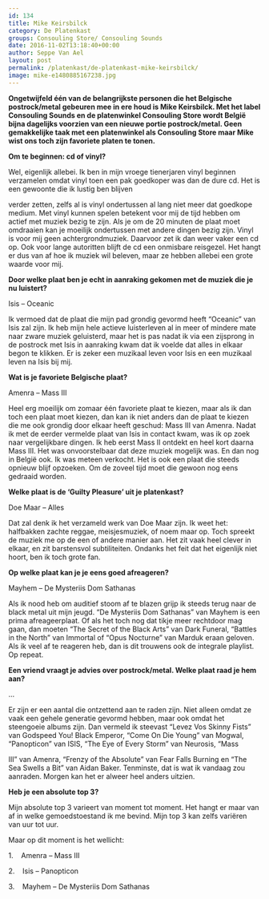 ```yaml
---
id: 134
title: Mike Keirsbilck 
category: De Platenkast
groups: Consouling Store/ Consouling Sounds
date: 2016-11-02T13:18:40+00:00
author: Seppe Van Ael
layout: post
permalink: /platenkast/de-platenkast-mike-keirsbilck/
image: mike-e1480885167238.jpg
---
```

**Ongetwijfeld één van de belangrijkste personen die het Belgische postrock/metal gebeuren mee in ere houd is Mike Keirsbilck. Met het label Consouling Sounds en de platenwinkel Consouling Store wordt België bijna dagelijks voorzien van een nieuwe portie postrock/metal. Geen gemakkelijke taak met een platenwinkel als Consouling Store maar Mike wist ons toch zijn favoriete platen te tonen.**

**Om te beginnen: cd of vinyl?**

Wel, eigenlijk allebei. Ik ben in mijn vroege tienerjaren vinyl beginnen verzamelen omdat vinyl toen een pak goedkoper was dan de dure cd. Het is een gewoonte die ik lustig ben blijven
  
verder zetten, zelfs al is vinyl ondertussen al lang niet meer dat goedkope medium. Met vinyl kunnen spelen betekent voor mij de tijd hebben om actief met muziek bezig te zijn. Als je om de 20 minuten de plaat moet omdraaien kan je moeilijk ondertussen met andere dingen bezig zijn. Vinyl is voor mij geen achtergrondmuziek. Daarvoor zet ik dan weer vaker een cd op. Ook voor lange autoritten blijft de cd een onmisbare reisgezel. Het hangt er dus van af hoe ik muziek wil beleven, maar ze hebben allebei een grote waarde voor mij.

**Door welke plaat ben je echt in aanraking gekomen met de muziek die je nu luistert?**

Isis – Oceanic

Ik vermoed dat de plaat die mijn pad grondig gevormd heeft “Oceanic” van Isis zal zijn. Ik heb mijn hele actieve luisterleven al in meer of mindere mate naar zware muziek geluisterd, maar het is pas nadat ik via een zijsprong in de postrock met Isis in aanraking kwam dat ik voelde dat alles in elkaar begon te klikken. Er is zeker een muzikaal leven voor Isis en een muzikaal leven na Isis bij mij.

**Wat is je favoriete Belgische plaat?**

Amenra – Mass III

Heel erg moeilijk om zomaar één favoriete plaat te kiezen, maar als ik dan toch een plaat moet kiezen, dan kan ik niet anders dan de plaat te kiezen die me ook grondig door elkaar heeft geschud: Mass III van Amenra. Nadat ik met de eerder vermelde plaat van Isis in contact kwam, was ik op zoek naar vergelijkbare dingen. Ik heb eerst Mass II ontdekt en heel kort daarna Mass III. Het was onvoorstelbaar dat deze muziek mogelijk was. En dan nog in België ook. Ik was meteen verkocht. Het is ook een plaat die steeds opnieuw blijf opzoeken. Om de zoveel tijd moet die gewoon nog eens gedraaid worden.

**Welke plaat is de ‘Guilty Pleasure’ uit je platenkast?**

Doe Maar – Alles

Dat zal denk ik het verzameld werk van Doe Maar zijn. Ik weet het: halfbakken zachte reggae, meisjesmuziek, of noem maar op. Toch spreekt de muziek me op de een of andere manier aan. Het zit vaak heel clever in elkaar, en zit barstensvol subtiliteiten. Ondanks het feit dat het eigenlijk niet hoort, ben ik toch grote fan.

**Op welke plaat kan je je eens goed afreageren?**

Mayhem – De Mysteriis Dom Sathanas

Als ik nood heb om auditief stoom af te blazen grijp ik steeds terug naar de black metal uit mijn jeugd. “De Mysteriis Dom Sathanas” van Mayhem is een prima afreageerplaat. Of als het toch nog dat tikje meer rechtdoor mag gaan, dan moeten “The Secret of the Black Arts” van Dark Funeral, “Battles in the North” van Immortal of “Opus Nocturne” van Marduk eraan geloven. Als ik veel af te reageren heb, dan is dit trouwens ook de integrale playlist. Op repeat.

**Een vriend vraagt je advies over postrock/metal. Welke plaat raad je hem aan?**

…

Er zijn er een aantal die ontzettend aan te raden zijn. Niet alleen omdat ze vaak een gehele generatie gevormd hebben, maar ook omdat het steengoeie albums zijn. Dan vermeld ik steevast “Levez Vos Skinny Fists” van Godspeed You! Black Emperor, “Come On Die Young” van Mogwal, “Panopticon” van ISIS, “The Eye of Every Storm” van Neurosis, “Mass
  
III” van Amenra, “Frenzy of the Absolute” van Fear Falls Burning en “The Sea Swells a Bit” van Aidan Baker. Tenminste, dat is wat ik vandaag zou aanraden. Morgen kan het er alweer heel anders uitzien.

**Heb je een absolute top 3?**

Mijn absolute top 3 varieert van moment tot moment. Het hangt er maar van af in welke gemoedstoestand ik me bevind. Mijn top 3 kan zelfs variëren van uur tot uur.
  
Maar op dit moment is het wellicht:

1.    Amenra – Mass III
  
2.    Isis – Panopticon
  
3.    Mayhem – De Mysteriis Dom Sathanas